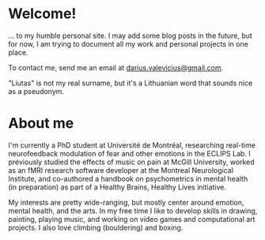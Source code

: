 # Welcome!

... to my humble personal site. I may add some blog posts in the future, but for now, I am trying to document all my work and personal projects in one place.

To contact me, send me an email at [darius.valevicius@gmail.com](darius.valevicius@gmail.com).

"Liutas" is not my real surname, but it's a Lithuanian word that sounds nice as a pseudonym.

# About me

I'm currently a PhD student at Université de Montréal, researching real-time neurofeedback modulation of fear and other emotions in the ECLIPS Lab. I previously studied the effects of music on pain at McGill University, worked as an fMRI research software developer at the Montreal Neurological Institute, and co-authored a handbook on psychometrics in mental health (in preparation) as part of a Healthy Brains, Healthy Lives initiative.

My interests are pretty wide-ranging, but mostly center around emotion, mental health, and the arts. In my free time I like to develop skills in drawing, painting, playing music, and working on video games and computational art projects. I also love climbing (bouldering) and boxing.